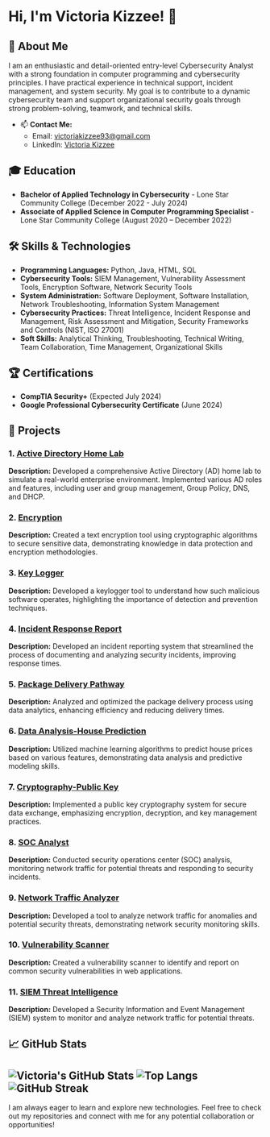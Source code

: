 # Hi, I'm Victoria Kizzee! 👋

## 🎯 About Me

I am an enthusiastic and detail-oriented entry-level Cybersecurity Analyst with a strong foundation in computer programming and cybersecurity principles. I have practical experience in technical support, incident management, and system security. My goal is to contribute to a dynamic cybersecurity team and support organizational security goals through strong problem-solving, teamwork, and technical skills.

- 📫 **Contact Me:**
  - Email: [victoriakizzee93@gmail.com](mailto:victoriakizzee93@gmail.com)
  - LinkedIn: [Victoria Kizzee](https://linkedin.com/in/victoria-kizzee-cyber1993)
 
## 🎓 Education
- **Bachelor of Applied Technology in Cybersecurity** - Lone Star Community College (December 2022 - July 2024)
- **Associate of Applied Science in Computer Programming Specialist** - Lone Star Community College (August 2020 – December 2022)

## 🛠️ Skills & Technologies

- **Programming Languages:** Python, Java, HTML, SQL
- **Cybersecurity Tools:** SIEM Management, Vulnerability Assessment Tools, Encryption Software, Network Security Tools
- **System Administration:** Software Deployment, Software Installation, Network Troubleshooting, Information System Management
- **Cybersecurity Practices:** Threat Intelligence, Incident Response and Management, Risk Assessment and Mitigation, Security Frameworks and Controls (NIST, ISO 27001)
- **Soft Skills:** Analytical Thinking, Troubleshooting, Technical Writing, Team Collaboration, Time Management, Organizational Skills

## 🏆 Certifications

- **CompTIA Security+** (Expected July 2024)
- **Google Professional Cybersecurity Certificate** (June 2024)

## 🚀 Projects

### 1. [Active Directory Home Lab](https://github.com/VictoriaK1993/Active-Directory-Home-Lab)
**Description:** Developed a comprehensive Active Directory (AD) home lab to simulate a real-world enterprise environment. Implemented various AD roles and features, including user and group management, Group Policy, DNS, and DHCP.

### 2. [Encryption](https://github.com/VictoriaK1993/Encryption)
**Description:** Created a text encryption tool using cryptographic algorithms to secure sensitive data, demonstrating knowledge in data protection and encryption methodologies.

### 3. [Key Logger](https://github.com/VictoriaK1993/Key-Logger)
**Description:** Developed a keylogger tool to understand how such malicious software operates, highlighting the importance of detection and prevention techniques.

### 4. [Incident Response Report](https://github.com/VictoriaK1993/Incident-Report)
**Description:** Developed an incident reporting system that streamlined the process of documenting and analyzing security incidents, improving response times.

### 5. [Package Delivery Pathway](https://github.com/VictoriaK1993/Package-Delivery-Pathway)
**Description:** Analyzed and optimized the package delivery process using data analytics, enhancing efficiency and reducing delivery times.

### 6. [Data Analysis-House Prediction](https://github.com/VictoriaK1993/Data-Analysis-House-Prediction)
**Description:** Utilized machine learning algorithms to predict house prices based on various features, demonstrating data analysis and predictive modeling skills.

### 7. [Cryptography-Public Key](https://github.com/VictoriaK1993/Cryptography--Public-Key)
**Description:** Implemented a public key cryptography system for secure data exchange, emphasizing encryption, decryption, and key management practices.

### 8. [SOC Analyst](https://github.com/VictoriaK1993/SOC-Analyst)
**Description:** Conducted security operations center (SOC) analysis, monitoring network traffic for potential threats and responding to security incidents.

### 9. [Network Traffic Analyzer](https://github.com/VictoriaK1993/Network-Traffic-Analyzer)
**Description:** Developed a tool to analyze network traffic for anomalies and potential security threats, demonstrating network security monitoring skills.

### 10. [Vulnerability Scanner](https://github.com/VictoriaK1993/Vulnerability-Scanner)
**Description:** Created a vulnerability scanner to identify and report on common security vulnerabilities in web applications.

### 11. [SIEM Threat Intelligence](https://github.com/VictoriaK1993/SIEM-Treat-Intelligence)
**Description:** Developed a Security Information and Event Management (SIEM) system to monitor and analyze network traffic for potential threats.


## 📈 GitHub Stats

![Victoria's GitHub Stats](https://github-readme-stats.vercel.app/api?username=VictoriaK1993&show_icons=true&theme=radical)
![Top Langs](https://github-readme-stats.vercel.app/api/top-langs/?username=VictoriaK1993&layout=compact&theme=radical)
![GitHub Streak](https://github-readme-streak-stats.herokuapp.com?user=VictoriaK1993&theme=radical&hide_border=true)
---

I am always eager to learn and explore new technologies. Feel free to check out my repositories and connect with me for any potential collaboration or opportunities!
